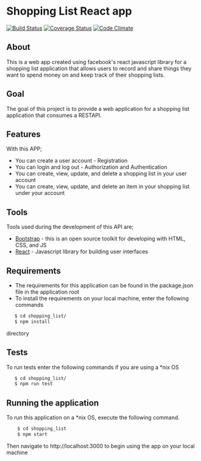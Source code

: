 # Shopping List React app
[![Build Status](https://travis-ci.org/kasulani/shopping_list.svg?branch=master)](https://travis-ci.org/kasulani/shoppinglist_api)
[![Coverage Status](https://coveralls.io/repos/github/kasulani/shopping_list/badge.svg?branch=master)](https://coveralls.io/github/kasulani/shoppinglist_api?branch=master)
[![Code Climate](https://codeclimate.com/github/kasulani/shopping_list.svg)](https://codeclimate.com/github/kasulani/shoppinglist_api)
## About
This is a web app created using facebook's react javascript library for a shopping list application that allows users to record and share things they want
to spend money on and keep track of their shopping lists.
## Goal
The goal of this project is to provide a web application for a shopping list application that consumes a
RESTAPI.
## Features
With this APP;
- You can create a user account - Registration
- You can login and log out - Authorization and Authentication
- You can create, view, update, and delete a shopping list in your user account
- You can create, view, update, and delete an item in your shopping list under your account

## Tools
Tools used during the development of this API are;
- [Bootstrap](https://getbootstrap.com) - this  is an open source toolkit for developing with 
HTML, CSS, and JS
- [React](https://reactjs.org) - Javascript library for building user interfaces 
## Requirements
- The requirements for this application can be found in the package.json file in the application root
- To install the requirements on your local machine, enter the following commands
```sh
   $ cd shopping_list/
   $ npm install
```
directory
## Tests
To run tests enter the following commands if you are using a *nix OS
```sh
   $ cd shopping_list/
   $ npm run test
```
## Running the application
To run this application on a *nix OS, execute the following command.
```sh
    $ cd shopping_list
    $ npm start
```
Then navigate to http://localhost:3000 to begin using the app on your local machine
